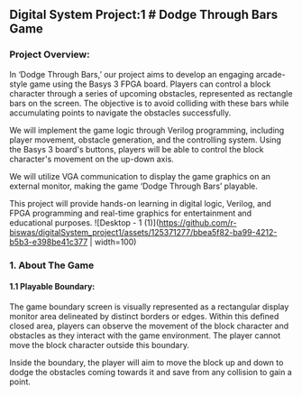 ## Digital System Project:1 # Dodge Through Bars Game


###  Project Overview:
In ‘Dodge Through Bars,’ our project aims to develop an engaging arcade-style game
 using the Basys 3 FPGA board. Players can control a block character through a series of
 upcoming obstacles, represented as rectangle bars on the screen. The objective is to avoid
 colliding with these bars while accumulating points to navigate the obstacles successfully.
 
  We will implement the game logic through Verilog programming, including
 player movement, obstacle generation, and the controlling system. Using the Basys 3
 board's buttons, players will be able to control the block character's movement on the
 up-down axis.
 
  We will utilize VGA communication to display the game graphics on an external
 monitor, making the game ‘Dodge Through Bars’ playable.
 
  This project will provide hands-on learning in digital logic, Verilog, and FPGA
 programming and real-time graphics for entertainment and educational purposes.
![Desktop - 1 (1)](https://github.com/r-biswas/digitalSystem_project1/assets/125371277/bbea5f82-ba99-4212-b5b3-e398be41c377 | width=100)

 ### 1. About The Game
####  1.1 Playable Boundary:

 The game boundary screen is visually represented as a rectangular display monitor area
 delineated by distinct borders or edges. Within this defined closed area, players can observe the
 movement of the block character and obstacles as they interact with the game environment. The
 player cannot move the block character outside this boundary.
 
 Inside the boundary, the player will aim to move the block up and down to dodge the
 obstacles coming towards it and save from any collision to gain a point.
